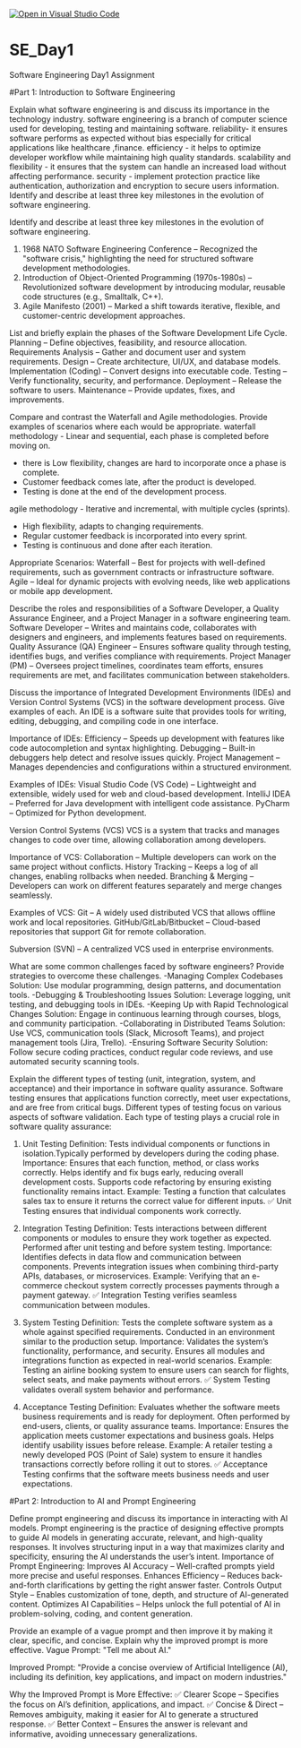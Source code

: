[![Open in Visual Studio Code](https://classroom.github.com/assets/open-in-vscode-2e0aaae1b6195c2367325f4f02e2d04e9abb55f0b24a779b69b11b9e10269abc.svg)](https://classroom.github.com/online_ide?assignment_repo_id=18412650&assignment_repo_type=AssignmentRepo)
# SE_Day1
Software Engineering Day1 Assignment

#Part 1: Introduction to Software Engineering

Explain what software engineering is and discuss its importance in the technology industry.
software engineering is a branch of computer science used for developing, testing and maintaining software.
reliability- it ensures software performs as expected without bias especially for critical applications like healthcare ,finance. 
efficiency - it helps to optimize developer workflow while maintaining high quality standards.
 scalability and flexibility - it ensures that the system can handle an increased load without affecting performance.
 security - implement protection practice like authentication, authorization and encryption to secure users information. Identify and describe at least three key milestones in the evolution of software engineering.


Identify and describe at least three key milestones in the evolution of software engineering.
1) 1968 NATO Software Engineering Conference – Recognized the "software crisis," highlighting the need for structured software development methodologies.
2) Introduction of Object-Oriented Programming (1970s-1980s) – Revolutionized software development by introducing modular, reusable code structures (e.g., Smalltalk, C++).
3) Agile Manifesto (2001) – Marked a shift towards iterative, flexible, and customer-centric development approaches.


List and briefly explain the phases of the Software Development Life Cycle.
Planning – Define objectives, feasibility, and resource allocation.
Requirements Analysis – Gather and document user and system requirements.
Design – Create architecture, UI/UX, and database models.
Implementation (Coding) – Convert designs into executable code.
Testing – Verify functionality, security, and performance.
Deployment – Release the software to users.
Maintenance – Provide updates, fixes, and improvements.

Compare and contrast the Waterfall and Agile methodologies. Provide examples of scenarios where each would be appropriate.
waterfall methodology - Linear and sequential, each phase is completed before moving on. 
- there is Low flexibility,
 changes are hard to incorporate once a phase is complete.
 - Customer feedback comes late, after the product is developed.
 - Testing is done at the end of the development process.


agile methodology - Iterative and incremental, with multiple cycles (sprints). 
- High flexibility, adapts to changing requirements. 
- Regular customer feedback is incorporated into every sprint. 
- Testing is continuous and done after each iteration.

Appropriate Scenarios:
Waterfall – Best for projects with well-defined requirements, such as government contracts or infrastructure software.
Agile – Ideal for dynamic projects with evolving needs, like web applications or mobile app development.


Describe the roles and responsibilities of a Software Developer, a Quality Assurance Engineer, and a Project Manager in a software engineering team.
Software Developer – Writes and maintains code, collaborates with designers and engineers, and implements features based on requirements.
Quality Assurance (QA) Engineer – Ensures software quality through testing, identifies bugs, and verifies compliance with requirements.
Project Manager (PM) – Oversees project timelines, coordinates team efforts, ensures requirements are met, and facilitates communication between stakeholders.


Discuss the importance of Integrated Development Environments (IDEs) and Version Control Systems (VCS) in the software development process. Give examples of each.
An IDE is a software suite that provides tools for writing, editing, debugging, and compiling code in one interface.

Importance of IDEs:
Efficiency – Speeds up development with features like code autocompletion and syntax highlighting.
Debugging – Built-in debuggers help detect and resolve issues quickly.
Project Management – Manages dependencies and configurations within a structured environment.

Examples of IDEs:
Visual Studio Code (VS Code) – Lightweight and extensible, widely used for web and cloud-based development.
IntelliJ IDEA – Preferred for Java development with intelligent code assistance.
PyCharm – Optimized for Python development.

Version Control Systems (VCS)
VCS is a system that tracks and manages changes to code over time, allowing collaboration among developers.

Importance of VCS:
Collaboration – Multiple developers can work on the same project without conflicts.
History Tracking – Keeps a log of all changes, enabling rollbacks when needed.
Branching & Merging – Developers can work on different features separately and merge changes seamlessly.

Examples of VCS:
Git – A widely used distributed VCS that allows offline work and local repositories.
GitHub/GitLab/Bitbucket – Cloud-based repositories that support Git for remote collaboration.

Subversion (SVN) – A centralized VCS used in enterprise environments.

What are some common challenges faced by software engineers? Provide strategies to overcome these challenges.
-Managing Complex Codebases
    Solution: Use modular programming, design patterns, and documentation tools.
-Debugging & Troubleshooting Issues
    Solution: Leverage logging, unit testing, and debugging tools in IDEs.
-Keeping Up with Rapid Technological Changes
    Solution: Engage in continuous learning through courses, blogs, and community participation.
-Collaborating in Distributed Teams
    Solution: Use VCS, communication tools (Slack, Microsoft Teams), and project management tools (Jira, Trello).
-Ensuring Software Security
    Solution: Follow secure coding practices, conduct regular code reviews, and use automated security scanning tools.


Explain the different types of testing (unit, integration, system, and acceptance) and their importance in software quality assurance.
Software testing ensures that applications function correctly, meet user expectations, and are free from critical bugs. Different types of testing focus on various aspects of software validation.
Each type of testing plays a crucial role in software quality assurance:
1. Unit Testing
Definition: Tests individual components or functions in isolation.Typically performed by developers during the coding phase.
Importance:
Ensures that each function, method, or class works correctly.
Helps identify and fix bugs early, reducing overall development costs.
Supports code refactoring by ensuring existing functionality remains intact.
Example: Testing a function that calculates sales tax to ensure it returns the correct value for different inputs.
✅ Unit Testing ensures that individual components work correctly.

2. Integration Testing
Definition:
Tests interactions between different components or modules to ensure they work together as expected.
Performed after unit testing and before system testing.
Importance:
Identifies defects in data flow and communication between components.
Prevents integration issues when combining third-party APIs, databases, or microservices.
Example: Verifying that an e-commerce checkout system correctly processes payments through a payment gateway.
✅ Integration Testing verifies seamless communication between modules.

3. System Testing
Definition:
Tests the complete software system as a whole against specified requirements.
Conducted in an environment similar to the production setup.
Importance:
Validates the system’s functionality, performance, and security.
Ensures all modules and integrations function as expected in real-world scenarios.
Example: Testing an airline booking system to ensure users can search for flights, select seats, and make payments without errors.
✅ System Testing validates overall system behavior and performance.

4. Acceptance Testing
Definition:
Evaluates whether the software meets business requirements and is ready for deployment.
Often performed by end-users, clients, or quality assurance teams.
Importance:
Ensures the application meets customer expectations and business goals.
Helps identify usability issues before release.
Example:
A retailer testing a newly developed POS (Point of Sale) system to ensure it handles transactions correctly before rolling it out to stores.
✅ Acceptance Testing confirms that the software meets business needs and user expectations.


#Part 2: Introduction to AI and Prompt Engineering


Define prompt engineering and discuss its importance in interacting with AI models.
Prompt engineering is the practice of designing effective prompts to guide AI models in generating accurate, relevant, and high-quality responses. It involves structuring input in a way that maximizes clarity and specificity, ensuring the AI understands the user’s intent.
Importance of Prompt Engineering:
Improves AI Accuracy – Well-crafted prompts yield more precise and useful responses.
Enhances Efficiency – Reduces back-and-forth clarifications by getting the right answer faster.
Controls Output Style – Enables customization of tone, depth, and structure of AI-generated content.
Optimizes AI Capabilities – Helps unlock the full potential of AI in problem-solving, coding, and content generation.


Provide an example of a vague prompt and then improve it by making it clear, specific, and concise. Explain why the improved prompt is more effective.
Vague Prompt:
"Tell me about AI."

Improved Prompt:
"Provide a concise overview of Artificial Intelligence (AI), including its definition, key applications, and impact on modern industries."

Why the Improved Prompt is More Effective:
✅ Clearer Scope – Specifies the focus on AI’s definition, applications, and impact.
✅ Concise & Direct – Removes ambiguity, making it easier for AI to generate a structured response.
✅ Better Context – Ensures the answer is relevant and informative, avoiding unnecessary generalizations.

